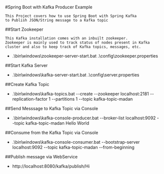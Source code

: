 
#Spring Boot with Kafka Producer Example

    This Project covers how to use Spring Boot with Spring Kafka 
    to Publish JSON/String message to a Kafka topic

 ##Start Zookeeper
    
    This Kafka installation comes with an inbuilt zookeeper. 
    Zookeeper is mainly used to track status of nodes present in Kafka 
    cluster and also to keep track of Kafka topics, messages, etc.
    
   - .\bin\windows\zookeeper-server-start.bat .\config\zookeeper.properties

 ##Start Kafka Server

   - .\bin\windows\kafka-server-start.bat .\config\server.properties

 ##Create Kafka Topic

  -  .\bin\windows\kafka-topics.bat --create --zookeeper localhost:2181 --replication-factor 1 --partitions 1 --topic kafka-topic-madan
    
 ##Send Messsage to Kafka Topic via Console

   - .\bin\windows\kafka-console-producer.bat --broker-list localhost:9092 --topic kafka-topic-madan Hello World
    
 ##Consume from the Kafka Topic via Console

   - .\bin\windows\kafka-console-consumer.bat --bootstrap-server localhost:9092 --topic kafka-topic-madan --from-beginning
    
 ##Publish message via WebService
 - http://localhost:8080/kafka/publish/Hi 